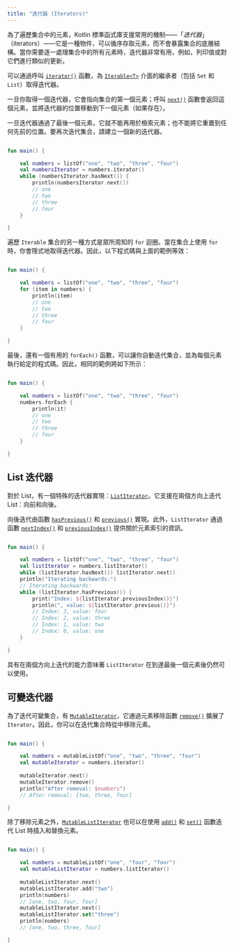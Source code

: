 ```yaml
---
title: "迭代器 (Iterators)"
---
```

為了遍歷集合中的元素，Kotlin 標準函式庫支援常用的機制——「_迭代器_」（iterators）——它是一種物件，可以循序存取元素，而不會暴露集合的底層結構。當你需要逐一處理集合中的所有元素時，迭代器非常有用，例如，列印值或對它們進行類似的更新。

可以通過呼叫 [`iterator()`](https://kotlinlang.org/api/latest/jvm/stdlib/kotlin.collections/-iterable/iterator.html) 函數，為 [`Iterable<T>`](https://kotlinlang.org/api/latest/jvm/stdlib/kotlin.collections/-iterable/index.html) 介面的繼承者（包括 `Set` 和 `List`）取得迭代器。

一旦你取得一個迭代器，它會指向集合的第一個元素；呼叫 [`next()`](https://kotlinlang.org/api/latest/jvm/stdlib/kotlin.collections/-iterator/next.html) 函數會返回這個元素，並將迭代器的位置移動到下一個元素（如果存在）。

一旦迭代器通過了最後一個元素，它就不能再用於檢索元素；也不能將它重置到任何先前的位置。要再次迭代集合，請建立一個新的迭代器。

```kotlin

fun main() {

    val numbers = listOf("one", "two", "three", "four")
    val numbersIterator = numbers.iterator()
    while (numbersIterator.hasNext()) {
        println(numbersIterator.next())
        // one
        // two
        // three
        // four
    }

}
```

遍歷 `Iterable` 集合的另一種方式是眾所周知的 `for` 迴圈。當在集合上使用 `for` 時，你會隱式地取得迭代器。因此，以下程式碼與上面的範例等效：

```kotlin

fun main() {

    val numbers = listOf("one", "two", "three", "four")
    for (item in numbers) {
        println(item)
        // one
        // two
        // three
        // four
    }

}
```

最後，還有一個有用的 `forEach()` 函數，可以讓你自動迭代集合，並為每個元素執行給定的程式碼。因此，相同的範例將如下所示：

```kotlin

fun main() {

    val numbers = listOf("one", "two", "three", "four")
    numbers.forEach {
        println(it)
        // one
        // two
        // three
        // four
    }

}
```

## List 迭代器

對於 List，有一個特殊的迭代器實現：[`ListIterator`](https://kotlinlang.org/api/latest/jvm/stdlib/kotlin.collections/-list-iterator/index.html)。它支援在兩個方向上迭代 List：向前和向後。

向後迭代由函數 [`hasPrevious()`](https://kotlinlang.org/api/latest/jvm/stdlib/kotlin.collections/-list-iterator/has-previous.html) 和 [`previous()`](https://kotlinlang.org/api/latest/jvm/stdlib/kotlin.collections/-list-iterator/previous.html) 實現。此外，`ListIterator` 通過函數 [`nextIndex()`](https://kotlinlang.org/api/latest/jvm/stdlib/kotlin.collections/-list-iterator/next-index.html) 和 [`previousIndex()`](https://kotlinlang.org/api/latest/jvm/stdlib/kotlin.collections/-list-iterator/previous-index.html) 提供關於元素索引的資訊。

```kotlin

fun main() {

    val numbers = listOf("one", "two", "three", "four")
    val listIterator = numbers.listIterator()
    while (listIterator.hasNext()) listIterator.next()
    println("Iterating backwards:")
    // Iterating backwards:
    while (listIterator.hasPrevious()) {
        print("Index: ${listIterator.previousIndex()}")
        println(", value: ${listIterator.previous()}")
        // Index: 3, value: four
        // Index: 2, value: three
        // Index: 1, value: two
        // Index: 0, value: one
    }

}
```

具有在兩個方向上迭代的能力意味著 `ListIterator` 在到達最後一個元素後仍然可以使用。

## 可變迭代器

為了迭代可變集合，有 [`MutableIterator`](https://kotlinlang.org/api/latest/jvm/stdlib/kotlin.collections/-mutable-iterator/index.html)，它通過元素移除函數 [`remove()`](https://kotlinlang.org/api/latest/jvm/stdlib/kotlin.collections/-mutable-iterator/remove.html) 擴展了 `Iterator`。因此，你可以在迭代集合時從中移除元素。

```kotlin

fun main() {

    val numbers = mutableListOf("one", "two", "three", "four") 
    val mutableIterator = numbers.iterator()
    
    mutableIterator.next()
    mutableIterator.remove()    
    println("After removal: $numbers")
    // After removal: [two, three, four]

}
```

除了移除元素之外，[`MutableListIterator`](https://kotlinlang.org/api/latest/jvm/stdlib/kotlin.collections/-mutable-list-iterator/index.html) 也可以在使用 [`add()`](https://kotlinlang.org/api/latest/jvm/stdlib/kotlin.collections/-mutable-list-iterator/add.html) 和 [`set()`](https://kotlinlang.org/api/latest/jvm/stdlib/kotlin.collections/-mutable-list-iterator/set.html) 函數迭代 List 時插入和替換元素。

```kotlin

fun main() {

    val numbers = mutableListOf("one", "four", "four") 
    val mutableListIterator = numbers.listIterator()
    
    mutableListIterator.next()
    mutableListIterator.add("two")
    println(numbers)
    // [one, two, four, four]
    mutableListIterator.next()
    mutableListIterator.set("three")   
    println(numbers)
    // [one, two, three, four]

}
```